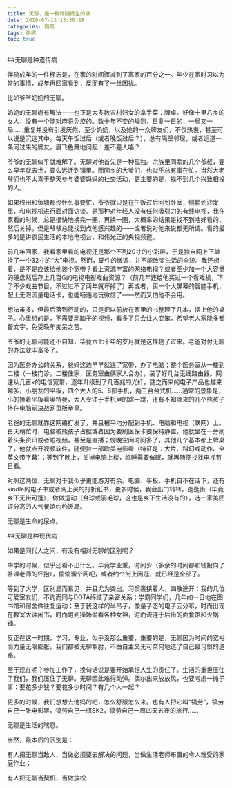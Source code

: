 ```yaml
---
title: 无聊，是一种伴随终生的病
date: 2019-07-11 15:30:18
categories: 随笔
tags: 杂感
toc: true
---
```

##无聊是种遗传病

伴随成年的一件标志是，在家的时间骤减到了离家的百分之一。年少在家时习以为常的事情，成年再回家看到，反而有了一丝困扰。

比如爷爷奶奶的无聊。

奶奶的无聊尚有解法——也正是大多数农村妇女的拿手菜：牌桌。好像十里八乡的女人，没有一个能对麻将免疫的。数十年不变的规则，日复一日的，一局又一局……重复并没有引发厌倦，至少奶奶，以及她的一众牌友们，不仅热衷，甚至可以说是沉迷其中。每天午饭过后（或者晚饭过后？），总有隔壁邻居，或者远道一条河过来的牌友，眉飞色舞地问起：差不差人咯？

爷爷的无聊似乎就难解了。无聊对他首先是一种孤独。宗族里同辈的几个爷叔，要么早年就去世，要么远迁到镇里。而同乡的大爹们，也似乎总有事在忙。当然大老爷们也不太喜于整天参与婆婆妈妈的社交活动，更主要的是，找不到几个兴致相投的人。

如果秧田和鱼塘都没什么事要忙，爷爷就只是在午饭过后回到卧室，侧躺到沙发里，和电视机进行面对面访谈。是那种对年轻人没有任何吸引力的有线电视，我在家看的时候，总是很快地换完一圈，再换一圈，大概率的结果是找不到啥好看的，然后关掉。但是爷爷总能找到点他感兴趣的——或者说对他来说都无所谓。看的最多的是讲农民生活的本地电视台，和伟光正的央视频道。

前几年回家，我看家里看的电视还是那个不到20寸的小彩屏，于是独自网上下单换了一个32寸的“大”电视。然而，硬件的微调，并不能改变生活的全貌。我还想着，是不是应该给他装个宽带？看上资源丰富的网络电视？或者至少加一个大容量的硬盘然后存上几百G的电视电影戏曲资源？（前几年还给他买过一个看戏机，下了不少戏曲节目，不过过不了两年就坏掉了）再或者，买一个大屏幕的智能手机，配上无限流量电话卡，也能畅通地玩微信了——然而又怕他不会用。

想法虽多，但最后落到行动的，只是把以前放在家里的书整理了几本，摆上他的桌子。心里想的是，不需要动脑子的视频，看多了只会让人变笨，希望老人家能多都督文字，免受晚年痴呆之苦。

爷爷的无聊可能还不自知，毕竟六七十年的岁月就是这样趟了过来。老爸对付无聊的办法就丰富多了。

因为医务办公的关系，爸妈这边早早就连了宽带，办了电脑；整个医务室从一楼到二楼（一楼门诊，二楼住家，医务室由俩家人合办），装了好几台无线路由器。网速从几百k的电信宽带，逐年升级到了几百兆的光纤，随之而来的电子产品也越来越多，小朋友的平板，四个大人的5、6部手机，两三台台式机……通常的景象是，小的捧着平板看奥特曼，大人专注于手机里的跳一跳，还有不知哪来的几个熊孩子挤在电脑前决战网页版拳皇。

老爸的无聊就靠这网络打发了，并且被平均分配到手机、电脑和电视（联网）上。白天稍忙时，电脑被熊孩子占据或者因为要刷医保卡要保持静置，他就坐在一旁刷着头条资讯或者短视频，甚至是直播；傍晚空闲时间多了，其他几个基本都上牌桌了，他就点开视频软件，随便拉一部欧美电影看（特征是：大片、科幻或动作、全英文带字幕）；等到了晚上，关掉电脑上楼，临睡需要催眠，就再随便找找电视节目看。

对照这两位，无聊对于我似乎更能游刃有余。电脑、平板、手机自不在话下，还有kindle的电子书或者网上买的打折纸书，更多时候，我会出门转转，逛逛街（毕竟乡下无街可逛），做做运动（台球或羽毛球，这也是乡下生活没有的），选一家美团评分高的人气餐馆约约饭局。

无聊是生命的尿点。

##无聊是种现代病

如果是同代人之间，有没有相对无聊的区别呢？

中学的时候，似乎还看不出什么。毕竟学业重，时间少（多余的时间都和钱投向了补课老师的怀抱），偷偷溜个网吧，或者约个街上闲逛，就已经是全部了。

等到了大学，区别显而易见，并且尤为突出。习惯裹挟着人，四散逃开：我的几位可爱室友们，不约而同与DOTA缔结了亲密关系；学霸同学们，几年如一日地在图书馆和宿舍做往复运动；至于我这样的半吊子，像量子态的电子云分布，时而出现在教室大读闲书，时而跑到操场偷看各种女神，时而流连于后街的面食馆和火锅铺。

反正在这一时期，学习，专业，似乎没那么重要，重要的是，无聊因为时间的宽裕而力量无限膨胀，我们都被无聊掣肘，不由自主又无可奈何地选了自己最习惯的道路。

至于现在呢？参加工作了，换句话说是要开始承担人生的责任了。生活的重担压住了我们，我们压住了无聊。无聊因此难得动弹。偶尔出来放放风，也要考虑一摊子事：要花多少钱？要花多少时间？有几个人一起？

更多的时候，我们想想去他妈的吧，怎么舒服怎么来。也有人把它叫“犒劳”，犒劳自己一张电影票，犒劳自己一瓶SK2，犒劳自己一周四天五夜的旅行……

无聊是生活的喘息。

当然，最本质的区别是：

有人把无聊当敌人，当做必须要去解决的问题，当做生活老师布置的令人难受的家庭作业；

有人把无聊当契机，当做放松
